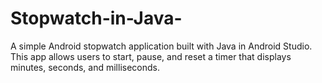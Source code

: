 # Stopwatch-in-Java-
A simple Android stopwatch application built with Java in Android Studio. This app allows users to start, pause, and reset a timer that displays minutes, seconds, and milliseconds.
